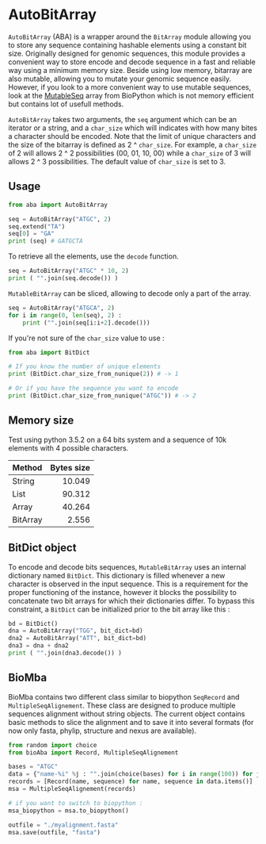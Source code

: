 
AutoBitArray
===============

`AutoBitArray` (ABA) is a wrapper around the `BitArray` module allowing you to store any sequence containing hashable elements using a constant bit size. Originally designed for genomic sequences, this module provides a convenient way to store encode and decode sequence in a fast and reliable way using a minimum memory size.  Beside using low memory, bitarray are also mutable, allowing you to mutate your genomic sequence easily. However, if you look to a more convenient way to use mutable sequences, look at the [MutableSeq](http://biopython.org/DIST/docs/api/Bio.Seq.MutableSeq-class.html) array from BioPython which is not memory efficient but contains lot of usefull methods.

`AutoBitArray` takes two arguments, the `seq` argument which can be an iterator or a string, and a `char_size` which will indicates with how many bites a character should be encoded. Note that the limit of unique characters and the size of the bitarray is defined as 2 ^ `char_size`. For example, a `char_size` of 2 will allows 2 ^ 2 possibilities (00, 01, 10, 00) while a `char_size` of 3 will allows 2 ^ 3 possibilities. The default value of `char_size` is set to 3.

Usage
-----

```python
from aba import AutoBitArray

seq = AutoBitArray("ATGC", 2)
seq.extend("TA")
seq[0] = "GA"
print (seq) # GATGCTA
```

To retrieve all the elements, use the `decode` function.

```python
seq = AutoBitArray("ATGC" * 10, 2)
print ( "".join(seq.decode()) )
```

`MutableBitArray` can be sliced, allowing to decode only a part of the array.

```python
seq = AutoBitArray("ATGCA", 2)
for i in range(0, len(seq), 2) :
    print ("".join(seq[i:i+2].decode()))
```

If you're not sure of the `char_size` value to use :

```python
from aba import BitDict

# If you know the number of unique elements
print (BitDict.char_size_from_nunique(2)) # -> 1

# Or if you have the sequence you want to encode
print (BitDict.char_size_from_nunique("ATGC")) # -> 2
```

Memory size
-----------

Test using python 3.5.2 on a 64 bits system and a sequence of 10k elements with 4 possible characters.

| Method   | Bytes size |
|----------|-----------:|
| String   |     10.049 |
| List     |     90.312 |
| Array    |     40.264 |
| BitArray |     2.556  |

BitDict object
--------------

To encode and decode bits sequences, `MutableBitArray` uses an internal dictionary named `BitDict`. This dictionary is filled whenever a new character is observed in the input sequence. This is a requirement for the proper functioning of the instance, however it blocks the possibility to concatenate two bit arrays for which their dictionaries differ. To bypass this constraint, a `BitDict` can be initialized prior to the bit array like this :

```python
bd = BitDict()
dna = AutoBitArray("TGG", bit_dict=bd)
dna2 = AutoBitArray("ATT", bit_dict=bd)
dna3 = dna + dna2
print ( "".join(dna3.decode()) )
```

BioMba
------

BioMba contains two different class similar to biopython `SeqRecord` and `MultipleSeqAlignement`. These class are designed to produce multiple sequences alignment without string objects. The current object contains basic methods to slice the alignment and to save it into several formats (for now only fasta, phylip, structure and nexus are available).

```python
from random import choice
from bioAba import Record, MultipleSeqAlignement

bases = "ATGC"
data = {"name-%i" %j : "".join(choice(bases) for i in range(100)) for j in range(10)}
records = [Record(name, sequence) for name, sequence in data.items()]
msa = MultipleSeqAlignement(records)

# if you want to switch to biopython :
msa_biopython = msa.to_biopython()

outfile = "./myalignment.fasta"
msa.save(outfile, "fasta")
```
